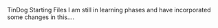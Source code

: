 TinDog Starting Files
I am still in learning phases and  have incorporated some changes in this....
